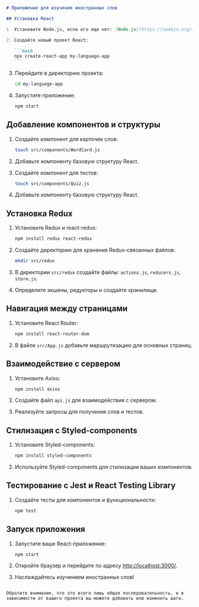 ````markdown
# Приложение для изучения иностранных слов

## Установка React

1. Установите Node.js, если его еще нет: [Node.js](https://nodejs.org/)

2. Создайте новый проект React:

   ```bash
   npx create-react-app my-language-app
   ```
````

3. Перейдите в директорию проекта:

   ```bash
   cd my-language-app
   ```

4. Запустите приложение:

   ```bash
   npm start
   ```

## Добавление компонентов и структуры

1. Создайте компонент для карточек слов:

   ```bash
   touch src/components/WordCard.js
   ```

2. Добавьте компоненту базовую структуру React.

3. Создайте компонент для тестов:

   ```bash
   touch src/components/Quiz.js
   ```

4. Добавьте компоненту базовую структуру React.

## Установка Redux

1. Установите Redux и react-redux:

   ```bash
   npm install redux react-redux
   ```

2. Создайте директорию для хранения Redux-связанных файлов:

   ```bash
   mkdir src/redux
   ```

3. В директории `src/redux` создайте файлы: `actions.js`, `reducers.js`, `store.js`.

4. Определите экшены, редукторы и создайте хранилище.

## Навигация между страницами

1. Установите React Router:

   ```bash
   npm install react-router-dom
   ```

2. В файле `src/App.js` добавьте маршрутизацию для основных страниц.

## Взаимодействие с сервером

1. Установите Axios:

   ```bash
   npm install axios
   ```

2. Создайте файл `api.js` для взаимодействия с сервером.

3. Реализуйте запросы для получения слов и тестов.

## Стилизация с Styled-components

1. Установите Styled-components:

   ```bash
   npm install styled-components
   ```

2. Используйте Styled-components для стилизации ваших компонентов.

## Тестирование с Jest и React Testing Library

1. Создайте тесты для компонентов и функциональности:

   ```bash
   npm test
   ```

## Запуск приложения

1. Запустите ваше React-приложение:

   ```bash
   npm start
   ```

2. Откройте браузер и перейдите по адресу [http://localhost:3000/](http://localhost:3000/).

3. Наслаждайтесь изучением иностранных слов!

```

Обратите внимание, что это всего лишь общая последовательность, и в зависимости от вашего проекта вы можете добавить или изменить шаги.
```
